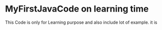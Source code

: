 # MyFirstJavaCode on learning time 
This Code is only for Learning purpose and also include lot of example.
it is 
